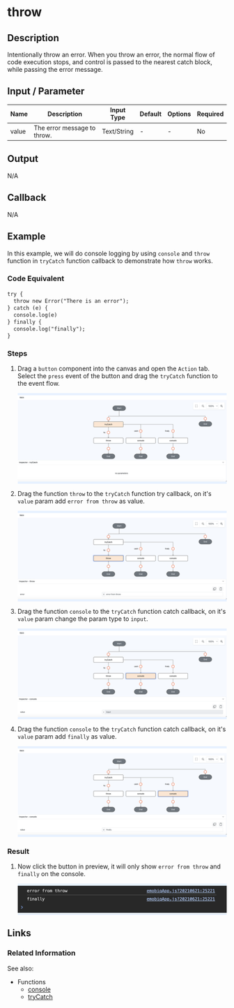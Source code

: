 # throw

## Description

Intentionally throw an error. When you throw an error, the normal flow of code execution stops, and control is passed to the nearest catch block, while passing the error message.

## Input / Parameter

| Name | Description | Input Type | Default | Options | Required |
| ------ | ------ | ------ | ------ | ------ | ------ |
| value | The error message to throw. | Text/String | - | - | No |

## Output

N/A

## Callback

N/A

## Example

In this example, we will do console logging by using `console` and `throw` function in `tryCatch` function callback to demonstrate how `throw` works.

### Code Equivalent

```
try {
  throw new Error("There is an error");
} catch (e) {
  console.log(e)
} finally {
  console.log("finally");
}
```

### Steps

1. Drag a `button` component into the canvas and open the `Action` tab. Select the `press` event of the button and drag the `tryCatch` function to the event flow.

    <div style="display:flex; align-items:center; justify-content:center; background-color: #E7F1FF;">
        <img src="./throw-step-1.png"
        style="width: 100%; padding: 5px;"/>
    </div>

2. Drag the function `throw` to the `tryCatch` function try callback, on it's `value` param add `error from throw` as value.

    <div style="display:flex; align-items:center; justify-content:center; background-color: #E7F1FF;">
        <img src="./throw-step-2.png"
        style="width: 100%; padding: 5px;"/>
    </div>

3. Drag the function `console` to the `tryCatch` function catch callback, on it's `value` param change the param type to `input`.

    <div style="display:flex; align-items:center; justify-content:center; background-color: #E7F1FF;">
        <img src="./throw-step-3.png"
        style="width: 100%; padding: 5px;"/>
    </div>

4. Drag the function `console` to the `tryCatch` function catch callback, on it's `value` param add `finally` as value.

    <div style="display:flex; align-items:center; justify-content:center; background-color: #E7F1FF;">
        <img src="./throw-step-4.png"
        style="width: 100%; padding: 5px;"/>
    </div>

### Result

1. Now click the button in preview, it will only show `error from throw` and `finally` on the console.

    <div style="display:flex; align-items:center; justify-content:center; background-color: #E7F1FF;">
        <img src="./throw-result-1.png"
        style="width: 100%; padding: 5px;"/>
    </div>

## Links

### Related Information

See also:

- Functions
    -  [console](/document/client/006-actions-and-visual-logic/action-reference/cordova/App/console/console.md)
    -  [tryCatch](/document/client/006-actions-and-visual-logic/action-reference/cordova/Flow/tryCatch/tryCatch.md)